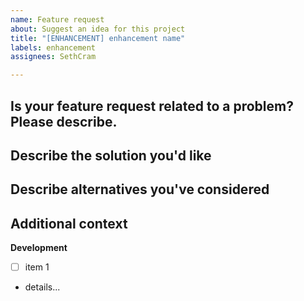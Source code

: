 ```yaml
---
name: Feature request
about: Suggest an idea for this project
title: "[ENHANCEMENT] enhancement name"
labels: enhancement
assignees: SethCram

---
```


**Is your feature request related to a problem? Please describe.**
- 

**Describe the solution you'd like**
- 

**Describe alternatives you've considered**
- 

**Additional context**
- 

**Development**
- [ ] item 1
- details...
